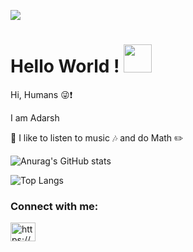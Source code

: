 ![](https://gifimage.net/wp-content/uploads/2017/10/discord-profile-picture-gif-3.gif)
# Hello World ! <img src="https://raw.githubusercontent.com/MartinHeinz/MartinHeinz/master/wave.gif" width="45" height="45">
Hi, Humans :stuck_out_tongue_winking_eye::exclamation:

I am Adarsh

:seedling: I like to listen to music :notes: and do Math :pencil2:

![Anurag's GitHub stats](https://github-readme-stats.vercel.app/api?username=theCode-Breaker&show_icons=true&theme=github_dark)

![Top Langs](https://github-readme-stats.vercel.app/api/top-langs/?username=theCode-Breaker&layout=compact&show_icons=true&theme=github_dark)

<h3 align="left">Connect with me:</h3>
<p align="left">
<a href="https://discord.gg/https://www.discordapp.com/users/896349938034819163/" target="blank"><img align="center" src="https://raw.githubusercontent.com/rahuldkjain/github-profile-readme-generator/master/src/images/icons/Social/discord.svg" alt="https://www.discordapp.com/users/896349938034819163/" height="30" width="40" /></a>
</p>
